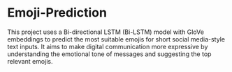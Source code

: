 # Emoji-Prediction
This project uses a Bi-directional LSTM (Bi-LSTM) model with GloVe embeddings to predict the most suitable emojis for short social media-style text inputs. It aims to make digital communication more expressive by understanding the emotional tone of messages and suggesting the top relevant emojis.









